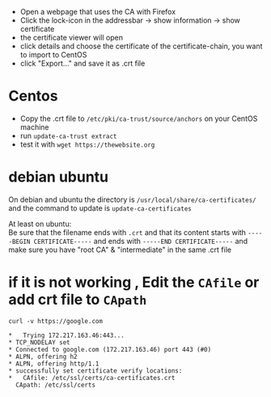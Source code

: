 + Open a webpage that uses the CA with Firefox
+ Click the lock-icon in the addressbar -> show information -> show certificate
+ the certificate viewer will open
+ click details and choose the certificate of the certificate-chain, you want to import to CentOS
+ click "Export..." and save it as .crt file

# Centos
+ Copy the .crt file to `/etc/pki/ca-trust/source/anchors` on your CentOS machine
+ run `update-ca-trust extract`
+ test it with `wget https://thewebsite.org`

# debian ubuntu
On debian and ubuntu the directory is `/usr/local/share/ca-certificates/` and the command to update is `update-ca-certificates`

At least on ubuntu:  
Be sure that the filename ends with `.crt` and that its content starts with `-----BEGIN CERTIFICATE-----` and ends with `-----END CERTIFICATE-----` and make sure you have "root CA" & "intermediate" in the same .crt file



 # if it is not working , Edit the ```CAfile``` or add crt file to ```CApath```
```
curl -v https://google.com
```
```
*   Trying 172.217.163.46:443...
* TCP_NODELAY set
* Connected to google.com (172.217.163.46) port 443 (#0)
* ALPN, offering h2
* ALPN, offering http/1.1
* successfully set certificate verify locations:
*   CAfile: /etc/ssl/certs/ca-certificates.crt
  CApath: /etc/ssl/certs
```


